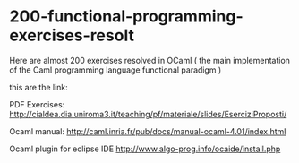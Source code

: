 # 200-functional-programming-exercises-resolt
Here are almost 200  exercises resolved in OCaml (  the main implementation of the Caml programming language functional paradigm )

this are the link:

PDF Exercises:
http://cialdea.dia.uniroma3.it/teaching/pf/materiale/slides/EserciziProposti/

Ocaml manual:
http://caml.inria.fr/pub/docs/manual-ocaml-4.01/index.html

Ocaml plugin for eclipse IDE
http://www.algo-prog.info/ocaide/install.php
